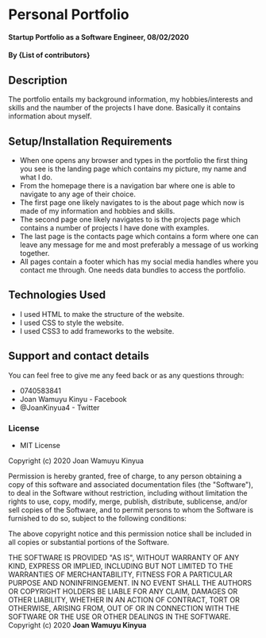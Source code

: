 # Personal Portfolio
#### Startup Portfolio as a Software Engineer, 08/02/2020
#### By **{List of contributors}**
## Description
The portfolio entails my background information, my hobbies/interests and skills and the naumber of the projects I have done. Basically it contains information about myself.
## Setup/Installation Requirements
* When one opens any browser and types in the portfolio the first thing you see is the landing page which contains my picture, my name and what I do.
* From the homepage there is a navigation bar where one is able to navigate to any age of their choice.
* The first page one likely navigates to is the about page which now is made of my information and hobbies and skills.
* The second page one likely navigates to is the projects page which contains a number of projects I have done with examples.
* The last page is the contacts page which contains a form where one can leave any message for me and most preferably a message of us working together.
* All pages contain a footer which has my social media handles where you contact me through.
One needs data bundles to access the portfolio.
## Technologies Used
* I used HTML to make the structure of the website.
* I used CSS to style the website.
* I used CSS3 to add frameworks to the website.
## Support and contact details
You can feel free to give me any feed back or as any questions through:
* 0740583841
* Joan Wamuyu Kinyu - Facebook
* @JoanKinyua4 - Twitter
### License
* MIT License

Copyright (c) 2020 Joan Wamuyu Kinyua

Permission is hereby granted, free of charge, to any person obtaining a copy
of this software and associated documentation files (the "Software"), to deal
in the Software without restriction, including without limitation the rights
to use, copy, modify, merge, publish, distribute, sublicense, and/or sell
copies of the Software, and to permit persons to whom the Software is
furnished to do so, subject to the following conditions:

The above copyright notice and this permission notice shall be included in all
copies or substantial portions of the Software.

THE SOFTWARE IS PROVIDED "AS IS", WITHOUT WARRANTY OF ANY KIND, EXPRESS OR
IMPLIED, INCLUDING BUT NOT LIMITED TO THE WARRANTIES OF MERCHANTABILITY,
FITNESS FOR A PARTICULAR PURPOSE AND NONINFRINGEMENT. IN NO EVENT SHALL THE
AUTHORS OR COPYRIGHT HOLDERS BE LIABLE FOR ANY CLAIM, DAMAGES OR OTHER
LIABILITY, WHETHER IN AN ACTION OF CONTRACT, TORT OR OTHERWISE, ARISING FROM,
OUT OF OR IN CONNECTION WITH THE SOFTWARE OR THE USE OR OTHER DEALINGS IN THE
SOFTWARE.
Copyright (c) 2020 **Joan Wamuyu Kinyua**